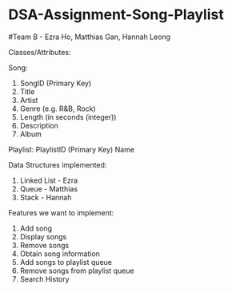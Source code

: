 # DSA-Assignment-Song-Playlist
#Team B - Ezra Ho, Matthias Gan, Hannah Leong


Classes/Attributes: 
 
Song: 
1. SongID (Primary Key) 
2. Title 
3. Artist 
4. Genre (e.g. R&B, Rock)  
5. Length (in seconds (integer)) 
6. Description
7. Album

Playlist: 
PlaylistID (Primary Key) 
Name 

Data Structures implemented:
1. Linked List - Ezra
2. Queue - Matthias
3. Stack - Hannah

Features we want to implement: 
1. Add song
2. Display songs
3. Remove songs
4. Obtain song information
5. Add songs to playlist queue
6. Remove songs from playlist queue
7. Search History

